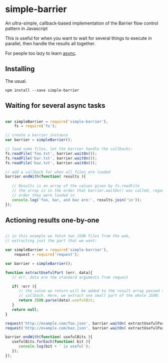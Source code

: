 simple-barrier
==============

An ultra-simple, callback-based implementation of the Barrier flow control pattern in Javascript

This is useful for when you want to wait for several things to execute in parallel,
then handle the results all together.

For people too lazy to learn [async](https://github.com/caolan/async).

Installing
----------

The usual.

```
npm install --save simple-barrier
```

Waiting for several async tasks
-------------------------------

```javascript

var simpleBarrier = require('simple-barrier'),
    fs = require('fs');

// create a barrier instance
var barrier = simpleBarrier();

// load some files, let the barrier handle the callbacks:
fs.readFile('foo.txt', barrier.waitOn());
fs.readFile('bar.txt', barrier.waitOn());
fs.readFile('baz.txt', barrier.waitOn());

// add a callback for when all files are loaded
barrier.endWith(function( results ){
   
   // Results is an array of the values given by fs.readFile
   // the array is in the order that barrier.waitOn() was called, regardless of the 
   // order they were loaded in
   console.log('foo, bar, and baz are:', results.join('\n'));
});
```

Actioning results one-by-one
----------------------------

```javascript

// in this example we fetch two JSON files from the web,
// extracting just the part that we want:

var simpleBarrier = require('simple-barrier'),
    request = require('request');

var barrier = simpleBarrier();

function extractUsefulPart (err, data){
   // err, data are the standard arguments from request

   if( !err ){
      // the value we return will be added to the result array passed to the .endWith
      // callback. Here, we extract one small part of the whole JSON:
      return JSON.parse(data).usefulBit;
   }
   return null;
}

request('http://example.com/foo.json', barrier.waitOn( extractUsefulPart ));
request('http://example.com/baz.json', barrier.waitOn( extractUsefulPart ));

barrier.endWith(function( usefulBits ){
   usefulBits.forEach(function( bit ){
      console.log(bit + ' is useful');
   });
});
```
